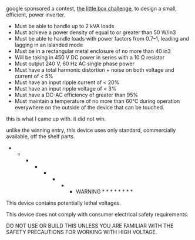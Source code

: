 
google sponsored a contest, [the little box challenge,](https://www.littleboxchallenge.com)
to design a small, efficient, power inverter.

* Must be able to handle up to 2 kVA loads
* Must achieve a power density of equal to or greater than 50 W/in3
* Must be able to handle loads with power factors from 0.7–1, leading and lagging in an islanded mode
* Must be in a rectangular metal enclosure of no more than 40 in3
* Will be taking in 450 V DC power in series with a 10 Ω resistor
* Must output 240 V, 60 Hz AC single phase power
* Must have a total harmonic distortion + noise on both voltage and current of < 5%
* Must have an input ripple current of < 20%
* Must have an input ripple voltage of < 3%
* Must have a DC-AC efficiency of greater than 95%
* Must maintain a temperature of no more than 60°C during operation everywhere on the outside of the device that can be touched.

this is what I came up with. it did not win.

unlike the winning entry, this device uses only
standard, commercially available, off the shelf parts.


* * * * * * * * WARNING * * * * * * * *

This device contains potentially lethal voltages.

This device does not comply with consumer
electrical safety requirements.

DO NOT USE OR BUILD THIS UNLESS YOU ARE FAMILIAR WITH
THE SAFETY PRECAUTIONS FOR WORKING WITH HIGH VOLTAGE.

